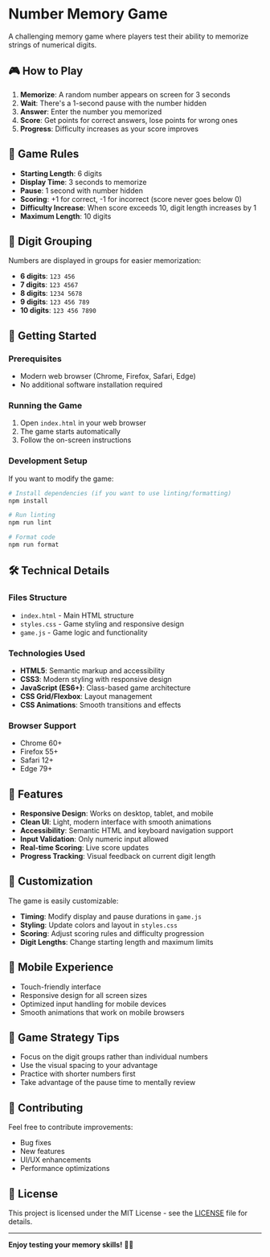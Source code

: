 # Number Memory Game

A challenging memory game where players test their ability to memorize strings of numerical digits.

## 🎮 How to Play

1. **Memorize**: A random number appears on screen for 3 seconds
2. **Wait**: There's a 1-second pause with the number hidden
3. **Answer**: Enter the number you memorized
4. **Score**: Get points for correct answers, lose points for wrong ones
5. **Progress**: Difficulty increases as your score improves

## 🎯 Game Rules

- **Starting Length**: 6 digits
- **Display Time**: 3 seconds to memorize
- **Pause**: 1 second with number hidden
- **Scoring**: +1 for correct, -1 for incorrect (score never goes below 0)
- **Difficulty Increase**: When score exceeds 10, digit length increases by 1
- **Maximum Length**: 10 digits

## 🔢 Digit Grouping

Numbers are displayed in groups for easier memorization:
- **6 digits**: `123 456`
- **7 digits**: `123 4567`
- **8 digits**: `1234 5678`
- **9 digits**: `123 456 789`
- **10 digits**: `123 456 7890`

## 🚀 Getting Started

### Prerequisites
- Modern web browser (Chrome, Firefox, Safari, Edge)
- No additional software installation required

### Running the Game
1. Open `index.html` in your web browser
2. The game starts automatically
3. Follow the on-screen instructions

### Development Setup
If you want to modify the game:

```bash
# Install dependencies (if you want to use linting/formatting)
npm install

# Run linting
npm run lint

# Format code
npm run format
```

## 🛠️ Technical Details

### Files Structure
- `index.html` - Main HTML structure
- `styles.css` - Game styling and responsive design
- `game.js` - Game logic and functionality

### Technologies Used
- **HTML5**: Semantic markup and accessibility
- **CSS3**: Modern styling with responsive design
- **JavaScript (ES6+)**: Class-based game architecture
- **CSS Grid/Flexbox**: Layout management
- **CSS Animations**: Smooth transitions and effects

### Browser Support
- Chrome 60+
- Firefox 55+
- Safari 12+
- Edge 79+

## 🎨 Features

- **Responsive Design**: Works on desktop, tablet, and mobile
- **Clean UI**: Light, modern interface with smooth animations
- **Accessibility**: Semantic HTML and keyboard navigation support
- **Input Validation**: Only numeric input allowed
- **Real-time Scoring**: Live score updates
- **Progress Tracking**: Visual feedback on current digit length

## 🔧 Customization

The game is easily customizable:

- **Timing**: Modify display and pause durations in `game.js`
- **Styling**: Update colors and layout in `styles.css`
- **Scoring**: Adjust scoring rules and difficulty progression
- **Digit Lengths**: Change starting length and maximum limits

## 📱 Mobile Experience

- Touch-friendly interface
- Responsive design for all screen sizes
- Optimized input handling for mobile devices
- Smooth animations that work on mobile browsers

## 🎯 Game Strategy Tips

- Focus on the digit groups rather than individual numbers
- Use the visual spacing to your advantage
- Practice with shorter numbers first
- Take advantage of the pause time to mentally review

## 🤝 Contributing

Feel free to contribute improvements:
- Bug fixes
- New features
- UI/UX enhancements
- Performance optimizations

## 📄 License

This project is licensed under the MIT License - see the [LICENSE](LICENSE) file for details.

---

**Enjoy testing your memory skills!** 🧠✨
